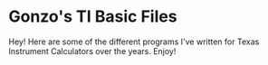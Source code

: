 # Gonzo's TI Basic Files

Hey! Here are some of the different programs I've written for Texas Instrument Calculators over the years. Enjoy!
